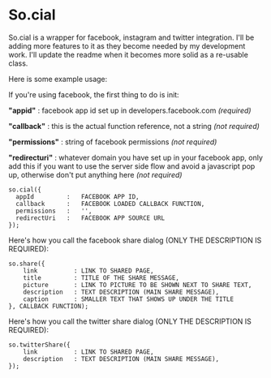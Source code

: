 So.cial
=======

So.cial is a wrapper for facebook, instagram and twitter integration. I'll be adding more features to it as they become needed by my development work. I'll update the readme when it becomes more solid as a re-usable class.

Here is some example usage:

If you're using facebook, the first thing to do is init:

**"appid"** : facebook app id set up in developers.facebook.com *(required)* 

**"callback"** : this is the actual function reference, not a string *(not required)*

**"permissions"** : string of facebook permissions *(not required)*

**"redirecturi"** : whatever domain you have set up in your facebook app, only add this if you want to use the server side flow and avoid a javascript pop up, otherwise don't put anything here *(not required)*

```
so.cial({
  appId         : 	FACEBOOK APP ID, 
  callback      : 	FACEBOOK LOADED CALLBACK FUNCTION, 
  permissions   : 	'', 
  redirectUri   : 	FACEBOOK APP SOURCE URL
});

```

Here's how you call the facebook share dialog (ONLY THE DESCRIPTION IS REQUIRED):

```
so.share({
	link          : LINK TO SHARED PAGE,
	title         : TITLE OF THE SHARE MESSAGE,
	picture       : LINK TO PICTURE TO BE SHOWN NEXT TO SHARE TEXT,
	description   : TEXT DESCRIPTION (MAIN SHARE MESSAGE),
	caption       : SMALLER TEXT THAT SHOWS UP UNDER THE TITLE
}, CALLBACK FUNCTION);

```

Here's how you call the twitter share dialog (ONLY THE DESCRIPTION IS REQUIRED):

```
so.twitterShare({
	link          : LINK TO SHARED PAGE,
	description   : TEXT DESCRIPTION (MAIN SHARE MESSAGE),
});

```
